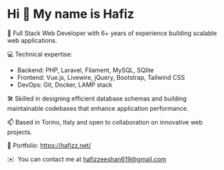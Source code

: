 Hi 👋 My name is Hafiz
======================

👋 Full Stack Web Developer with 6+ years of experience building scalable web applications.
 
💻 Technical expertise:

- Backend: PHP, Laravel, Filament, MySQL, SQlite
- Frontend: Vue.js, Livewire, jQuery, Bootstrap, Tailwind CSS 
- DevOps: Git, Docker, LAMP stack 

🛠️ Skilled in designing efficient database schemas and building maintainable codebases that enhance application performance. 

📫 Based in Torino, Italy and open to collaboration on innovative web projects.

🔗 Portfolio: https://hafizz.net/

✉️  You can contact me at [hafizzeeshan619@gmail.com](mailto:hafizzeeshan619@gmail.com)

